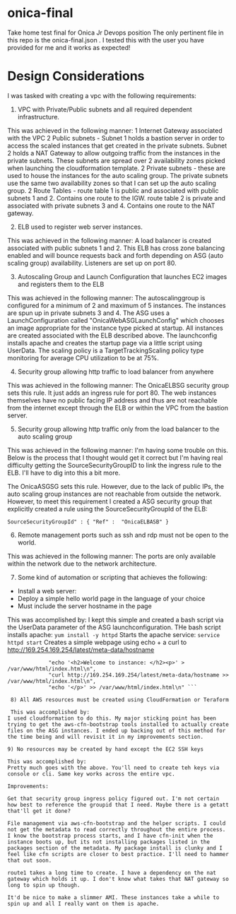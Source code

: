 # onica-final
Take home test final for Onica Jr Devops position
The only pertinent file in this repo is the onica-final.json . I tested this with the user you have provided for me and it works as expected! 


# Design Considerations
I was tasked with creating a vpc with the following requirements:

1) VPC with Private/Public subnets and all required dependent infrastructure.

This was achieved in the following manner:
1 Internet Gateway associated with the VPC
2 Public subnets - Subnet 1 holds a bastion server in order to access the scaled instances that get created in the private subnets. Subnet 2 holds a NAT Gateway to allow outgoing traffic from the instances in the private subnets. These subnets are spread over 2 availability zones picked when launching the cloudformation template. 
2 Private subnets - these are used to house the instances for the auto scaling group. The private subnets use the same two availability zones so that I can set up the auto scaling group.
2 Route Tables - route table 1 is public and associated with public subnets 1 and 2. Contains one route to the IGW. route table 2 is private and associated with private subnets 3 and 4. Contains one route to the NAT gateway.

2) ELB used to register web server instances.

This was achieved in the following manner:
A load balancer is created associated with public subnets 1 and 2. This ELB has cross zone balancing enabled and will bounce requests back and forth depending on ASG (auto scaling group) availability. Listeners are set up on port 80. 

3) Autoscaling Group and Launch Configuration that launches EC2 images and registers them to the ELB

This was achieved in the following manner:
The autoscalinggroup is configured for a minimum of 2 and maximum of 5 instances. The instances are spun up in private subnets 3 and 4. The ASG uses a LaunchConfiguration called "OnicaWebASGLaunchConfig" which chooses an image appropriate for the instance type picked at startup. All instances are created associated with the ELB described above. The launchconfig installs apache and creates the startup page via a little script using UserData. The scaling policy is a TargetTrackingScaling policy type monitoring for average CPU utilization to be at 75%. 

4) Security group allowing http traffic to load balancer from anywhere

This was achieved in the following manner:
The OnicaELBSG security group sets this rule. It just adds an ingress rule for port 80. The web instances themselves have no public facing IP address and thus are not reachable from the internet except through the ELB or within the VPC from the bastion server.

5) Security group allowing http traffic only from the load balancer to the auto scaling group

This was achieved in the following manner:
I'm having some trouble on this. Below is the process that I thought would get it correct but I'm having real difficulty getting the SourceSecurityGroupID to link the ingress rule to the ELB. I'll have to dig into this a bit more. 


The OnicaASGSG sets this rule. However, due to the lack of public IPs, the auto scaling group instances are not reachable from outside the network. However, to meet this requirement I created a ASG security group that explicitly created a rule using the SourceSecurityGroupId of the ELB:

`SourceSecurityGroupId" : { "Ref" :  "OnicaELBASB" }`

6) Remote management ports such as ssh and rdp must not be open to the world.

This was achieved in the following manner:
The ports are only available within the network due to the network architecture.

7) Some kind of automation or scripting that achieves the following:
- Install a web server:
- Deploy a simple hello world page in the language of your choice
- Must include the server hostname in the page

This was accomplished by:
I kept this simple and created a bash script via the UserData parameter of the ASG launchconfiguration. THe bash script installs apache:
`yum install -y httpd`
Starts the apache service:
`service httpd start`
Creates a simple webpage using echo + a curl to http://169.254.169.254/latest/meta-data/hostname
```             "touch /var/www/html/index.html\n",
             "echo '<h2>Welcome to instance: </h2><p>' > /var/www/html/index.html\n",
             "curl http://169.254.169.254/latest/meta-data/hostname >> /var/www/html/index.html\n",
             "echo '</p>' >> /var/www/html/index.html\n" ```
 
 8) All AWS resources must be created using CloudFormation or Teraform
 
 This was accomplished by:
I used cloudformation to do this. My major sticking point has been trying to get the aws-cfn-bootstrap tools installed to actually create files on the ASG instances. I ended up backing out of this method for the time being and will revisit it in my improvements section.

9) No resources may be created by hand except the EC2 SSH keys

This was accomplished by:
Pretty much goes with the above. You'll need to create teh keys via console or cli. Same key works across the entire vpc. 

Improvements:

Get that security group ingress policy figured out. I'm not certain how best to reference the groupid that I need. Maybe there is a getatt that'll get it done?

File management via aws-cfn-bootstrap and the helper scripts. I could not get the metadata to read correctly throughout the entire process. I know the bootstrap process starts, and I have cfn-init when the instance boots up, but its not installing packages listed in the packages section of the metadata. My package install is clunky and I feel like cfn scripts are closer to best practice. I'll need to hammer that out soon.

route1 takes a long time to create. I have a dependency on the nat gateway which holds it up. I don't know what takes that NAT gateway so long to spin up though. 

It'd be nice to make a slimmer AMI. These instances take a while to spin up and all I really want on them is apache.
